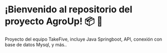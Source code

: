 # ¡Bienvenido al repositorio del proyecto AgroUp! :package: :tractor:


Proyecto del equipo TakeFive, incluye Java Springboot, API, conexión con base de datos Mysql, y más..

